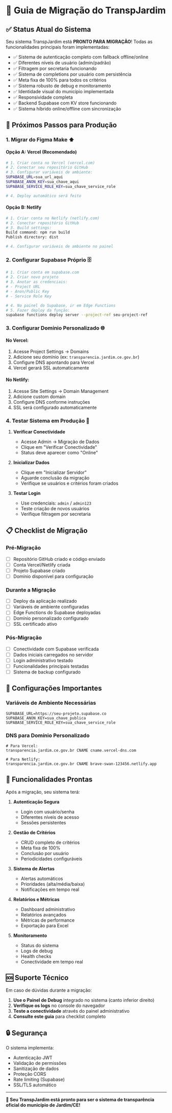 # 🚀 Guia de Migração do TranspJardim

## ✅ Status Atual do Sistema

Seu sistema TranspJardim está **PRONTO PARA MIGRAÇÃO**! Todas as funcionalidades principais foram implementadas:

- ✅ Sistema de autenticação completo com fallback offline/online
- ✅ Diferentes níveis de usuário (admin/padrão) 
- ✅ Filtragem por secretaria funcionando
- ✅ Sistema de completions por usuário com persistência
- ✅ Meta fixa de 100% para todos os critérios
- ✅ Sistema robusto de debug e monitoramento
- ✅ Identidade visual do município implementada
- ✅ Responsividade completa
- ✅ Backend Supabase com KV store funcionando
- ✅ Sistema híbrido online/offline com sincronização

## 🎯 Próximos Passos para Produção

### 1. **Migrar do Figma Make** ⬆️

#### Opção A: Vercel (Recomendado)
```bash
# 1. Criar conta no Vercel (vercel.com)
# 2. Conectar seu repositório GitHub
# 3. Configurar variáveis de ambiente:
SUPABASE_URL=sua_url_aqui
SUPABASE_ANON_KEY=sua_chave_aqui
SUPABASE_SERVICE_ROLE_KEY=sua_chave_service_role

# 4. Deploy automático será feito
```

#### Opção B: Netlify
```bash
# 1. Criar conta no Netlify (netlify.com)
# 2. Conectar repositório GitHub
# 3. Build settings:
Build command: npm run build
Publish directory: dist

# 4. Configurar variáveis de ambiente no painel
```

### 2. **Configurar Supabase Próprio** 🗄️

```bash
# 1. Criar conta em supabase.com
# 2. Criar novo projeto
# 3. Anotar as credenciais:
# - Project URL
# - Anon/Public Key  
# - Service Role Key

# 4. No painel do Supabase, ir em Edge Functions
# 5. Fazer deploy da função:
supabase functions deploy server --project-ref seu-project-ref
```

### 3. **Configurar Domínio Personalizado** 🌐

#### No Vercel:
1. Acesse Project Settings → Domains
2. Adicione seu domínio (ex: `transparencia.jardim.ce.gov.br`)
3. Configure DNS apontando para Vercel
4. Vercel gerará SSL automaticamente

#### No Netlify:
1. Acesse Site Settings → Domain Management
2. Adicione custom domain
3. Configure DNS conforme instruções
4. SSL será configurado automaticamente

### 4. **Testar Sistema em Produção** 🧪

1. **Verificar Conectividade**
   - Acesse Admin → Migração de Dados
   - Clique em "Verificar Conectividade"
   - Status deve aparecer como "Online"

2. **Inicializar Dados**
   - Clique em "Inicializar Servidor"
   - Aguarde conclusão da migração
   - Verifique se usuários e critérios foram criados

3. **Testar Login**
   - Use credenciais: `admin` / `admin123`
   - Teste criação de novos usuários
   - Verifique filtragem por secretaria

## 📋 Checklist de Migração

### Pré-Migração
- [ ] Repositório GitHub criado e código enviado
- [ ] Conta Vercel/Netlify criada
- [ ] Projeto Supabase criado
- [ ] Domínio disponível para configuração

### Durante a Migração  
- [ ] Deploy da aplicação realizado
- [ ] Variáveis de ambiente configuradas
- [ ] Edge Functions do Supabase deployadas
- [ ] Domínio personalizado configurado
- [ ] SSL certificado ativo

### Pós-Migração
- [ ] Conectividade com Supabase verificada
- [ ] Dados iniciais carregados no servidor
- [ ] Login administrativo testado
- [ ] Funcionalidades principais testadas
- [ ] Sistema de backup configurado

## 🔧 Configurações Importantes

### Variáveis de Ambiente Necessárias
```env
SUPABASE_URL=https://seu-projeto.supabase.co
SUPABASE_ANON_KEY=sua_chave_publica
SUPABASE_SERVICE_ROLE_KEY=sua_chave_service_role
```

### DNS para Domínio Personalizado
```
# Para Vercel:
transparencia.jardim.ce.gov.br CNAME cname.vercel-dns.com

# Para Netlify:  
transparencia.jardim.ce.gov.br CNAME brave-swan-123456.netlify.app
```

## 🎉 Funcionalidades Prontas

Após a migração, seu sistema terá:

1. **Autenticação Segura**
   - Login com usuário/senha
   - Diferentes níveis de acesso
   - Sessões persistentes

2. **Gestão de Critérios**
   - CRUD completo de critérios
   - Meta fixa de 100%
   - Conclusão por usuário
   - Periodicidades configuráveis

3. **Sistema de Alertas**
   - Alertas automáticos
   - Prioridades (alta/média/baixa)
   - Notificações em tempo real

4. **Relatórios e Métricas**
   - Dashboard administrativo
   - Relatórios avançados
   - Métricas de performance
   - Exportação para Excel

5. **Monitoramento**
   - Status do sistema
   - Logs de debug
   - Health checks
   - Conectividade em tempo real

## 🆘 Suporte Técnico

Em caso de dúvidas durante a migração:

1. **Use o Painel de Debug** integrado no sistema (canto inferior direito)
2. **Verifique os logs** no console do navegador
3. **Teste a conectividade** através do painel administrativo
4. **Consulte este guia** para checklist completo

## 🔒 Segurança

O sistema implementa:
- Autenticação JWT
- Validação de permissões
- Sanitização de dados
- Proteção CORS
- Rate limiting (Supabase)
- SSL/TLS automático

---

**🎯 Seu TranspJardim está pronto para ser o sistema de transparência oficial do município de Jardim/CE!**